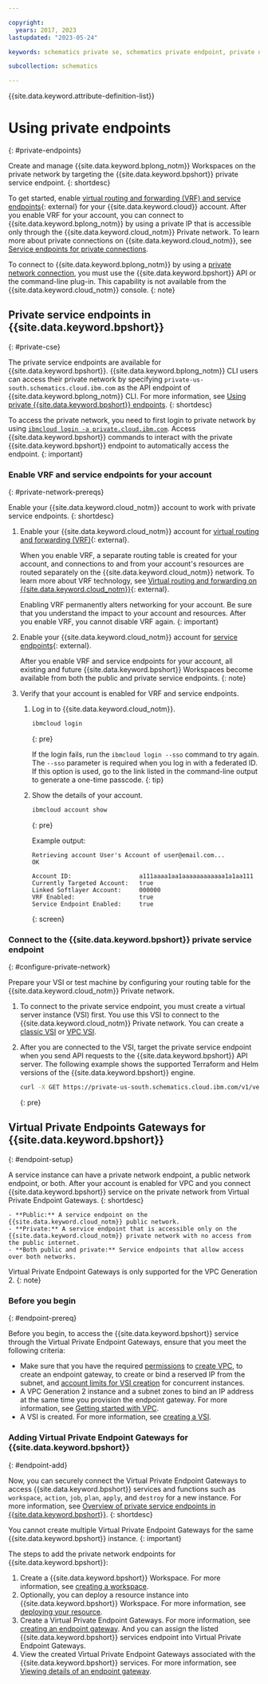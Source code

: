 ```yaml
---

copyright:
  years: 2017, 2023
lastupdated: "2023-05-24"

keywords: schematics private se, schematics private endpoint, private network schematics

subcollection: schematics

---
```


{{site.data.keyword.attribute-definition-list}}


# Using private endpoints
{: #private-endpoints}  

Create and manage {{site.data.keyword.bplong_notm}} Workspaces on the private network by targeting the {{site.data.keyword.bpshort}} private service endpoint.
{: shortdesc} 

To get started, enable [virtual routing and forwarding (VRF) and service endpoints](/docs/account?topic=account-vrf-service-endpoint){: external} for your {{site.data.keyword.cloud}} account. After you enable VRF for your account, you can connect to {{site.data.keyword.bplong_notm}} by using a private IP that is accessible only through the {{site.data.keyword.cloud_notm}} Private network. To learn more about private connections on {{site.data.keyword.cloud_notm}}, see [Service endpoints for private connections](/docs/schematics?topic=schematics-secure-data#pi-location).

To connect to {{site.data.keyword.bplong_notm}} by using a [private network connection](/docs/schematics?topic=schematics-secure-data#pi-location), you must use the {{site.data.keyword.bpshort}} API or the command-line plug-in. This capability is not available from the {{site.data.keyword.cloud_notm}} console.
{: note}

## Private service endpoints in {{site.data.keyword.bpshort}}
{: #private-cse}

The private service endpoints are available for {{site.data.keyword.bpshort}}. {{site.data.keyword.bplong_notm}} CLI users can access their private network by specifying `private-us-south.schematics.cloud.ibm.com` as the API endpoint of {{site.data.keyword.bplong_notm}} CLI. For more information, see [Using private {{site.data.keyword.bpshort}} endpoints](/docs/schematics?topic=schematics-secure-data#pi-location).
{: shortdesc}

To access the private network, you need to first login to private network by using [`ibmcloud login -a private.cloud.ibm.com`](
https://github.com/IBM-Cloud/ibm-cloud-cli-sdk/blob/master/docs/plugin_developer_guide.md#9-private-endpoint-support). Access {{site.data.keyword.bpshort}} commands to interact with the private {{site.data.keyword.bpshort}} endpoint to automatically access the endpoint.
{: important}

### Enable VRF and service endpoints for your account
{: #private-network-prereqs}

Enable your {{site.data.keyword.cloud_notm}} account to work with private service endpoints. 
{: shortdesc}

1. Enable your {{site.data.keyword.cloud_notm}} account for [virtual routing and forwarding (VRF)](/docs/account?topic=account-vrf-service-endpoint#vrf){: external}.

    When you enable VRF, a separate routing table is created for your account, and connections to and from your account's resources are routed separately on the {{site.data.keyword.cloud_notm}} network. To learn more about VRF technology, see [Virtual routing and forwarding on {{site.data.keyword.cloud_notm}}](/docs/account?topic=account-vrf-service-endpoint){: external}.

    Enabling VRF permanently alters networking for your account. Be sure that you understand the impact to your account and resources. After you enable VRF, you cannot disable VRF again.
    {: important}

2. Enable your {{site.data.keyword.cloud_notm}} account for [service endpoints](/docs/account?topic=account-vrf-service-endpoint#service-endpoint){: external}.

    After you enable VRF and service endpoints for your account, all existing and future {{site.data.keyword.bpshort}} Workspaces become available from both the public and private service endpoints.
    {: note}

3. Verify that your account is enabled for VRF and service endpoints.
    1. Log in to {{site.data.keyword.cloud_notm}}.
        ```sh
        ibmcloud login
        ```
        {: pre}

        If the login fails, run the `ibmcloud login --sso` command to try again. The `--sso` parameter is required when you log in with a federated ID. If this option is used, go to the link listed in the command-line output to generate a one-time passcode.
        {: tip}

    2. Show the details of your account.
        ```sh
        ibmcloud account show
        ```
        {: pre}

        Example output:
        ```text
        Retrieving account User's Account of user@email.com...
        OK

        Account ID:                   a111aaaa1aa1aaaaaaaaaaaa1a1aa111   
        Currently Targeted Account:   true   
        Linked Softlayer Account:     000000
        VRF Enabled:                  true  
        Service Endpoint Enabled:     true
        ```
        {: screen}

### Connect to the {{site.data.keyword.bpshort}} private service endpoint
{: #configure-private-network}

Prepare your VSI or test machine by configuring your routing table for the {{site.data.keyword.cloud_notm}} Private network.

1. To connect to the private service endpoint, you must create a virtual server instance (VSI) first. You use this VSI to connect to the {{site.data.keyword.cloud_notm}} Private network. You can create a [classic VSI](/docs/virtual-servers?topic=virtual-servers-getting-started-tutorial) or [VPC VSI](/docs/vpc?topic=vpc-getting-started).

2. After you are connected to the VSI, target the private service endpoint when you send API requests to the {{site.data.keyword.bpshort}} API server. The following example shows the supported Terraform and Helm versions of the {{site.data.keyword.bpshort}} engine.
    ```sh
    curl -X GET https://private-us-south.schematics.cloud.ibm.com/v1/version
    ```
    {: pre}


## Virtual Private Endpoints Gateways for {{site.data.keyword.bpshort}}
{: #endpoint-setup}

A service instance can have a private network endpoint, a public network endpoint, or both. After your account is enabled for VPC and you connect {{site.data.keyword.bpshort}} service on the private network from Virtual Private Endpoint Gateways.
{: shortdesc}

    - **Public:** A service endpoint on the {{site.data.keyword.cloud_notm}} public network.
    - **Private:** A service endpoint that is accessible only on the {{site.data.keyword.cloud_notm}} private network with no access from the public internet.
    - **Both public and private:** Service endpoints that allow access over both networks.

Virtual Private Endpoint Gateways is only supported for the VPC Generation 2.
{: note}

### Before you begin
{: #endpoint-prereq}

Before you begin, to access the  {{site.data.keyword.bpshort}} service through the Virtual Private Endpoint Gateways, ensure that you meet the following criteria:

* Make sure that you have the required [permissions](/docs/schematics?topic=schematics-access#access-setup) to [create VPC](/docs/vpc?topic=vpc-getting-started), to create an endpoint gateway, to create or bind a reserved IP from the subnet, and [account limits for VSI creation](/docs/vpc?topic=vpc-quotas#vpcquotas) for concurrent instances.
* A VPC Generation 2 instance and a subnet zones to bind an IP address at the same time you provision the endpoint gateway. For more information, see [Getting started with VPC](/docs/vpc?topic=vpc-creating-a-vpc-using-the-ibm-cloud-console).
* A VSI is created. For more information, see [creating a VSI](/docs/vpc?topic=vpc-creating-virtual-servers&interface=cli).

### Adding Virtual Private Endpoint Gateways for {{site.data.keyword.bpshort}}
{: #endpoint-add}

Now, you can securely connect the Virtual Private Endpoint Gateways to access {{site.data.keyword.bpshort}} services and functions such as `workspace`, `action`, `job`, `plan`, `apply`, and `destroy` for a new instance. For more information, see [Overview of private service endpoints in {{site.data.keyword.bpshort}}](/docs/schematics?topic=schematics-secure-data#pi-location).
{: shortdesc}

You cannot create multiple Virtual Private Endpoint Gateways for the same {{site.data.keyword.bpshort}} instance.
{: important}

The steps to add the private network endpoints for {{site.data.keyword.bpshort}}:

1. Create a {{site.data.keyword.bpshort}} Workspace. For more information, see [creating a workspace](/docs/schematics?topic=schematics-workspace-setup#create-workspace).
2. Optionally, you can deploy a resource instance into {{site.data.keyword.bpshort}} Workspace. For more information, see [deploying your resource](/docs/schematics?topic=schematics-manage-lifecycle#deploy-resources).
3. Create a Virtual Private Endpoint Gateways. For more information, see [creating an endpoint gateway](/docs/vpc?topic=vpc-ordering-endpoint-gateway#vpe-creating-ui). And you can assign the listed {{site.data.keyword.bpshort}} services endpoint into Virtual Private Endpoint Gateways.
4. View the created Virtual Private Endpoint Gateways associated with the {{site.data.keyword.bpshort}} services. For more information, see [Viewing details of an endpoint gateway](/docs/vpc?topic=vpc-vpe-viewing-details-of-an-endpoint-gateway). 
